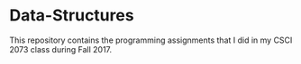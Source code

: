# Data-Structures
This repository contains the programming assignments that I did in my CSCI 2073 class during Fall 2017.
